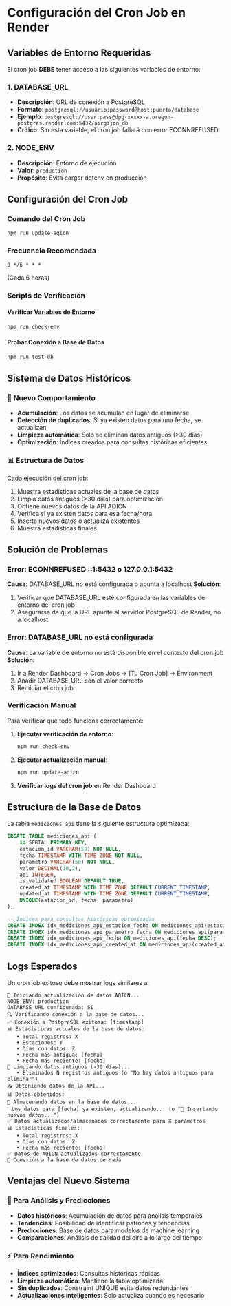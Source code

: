 # Configuración del Cron Job en Render

## Variables de Entorno Requeridas

El cron job **DEBE** tener acceso a las siguientes variables de entorno:

### 1. DATABASE_URL
- **Descripción**: URL de conexión a PostgreSQL
- **Formato**: `postgresql://usuario:password@host:puerto/database`
- **Ejemplo**: `postgresql://user:pass@dpg-xxxxx-a.oregon-postgres.render.com:5432/airgijon_db`
- **Crítico**: Sin esta variable, el cron job fallará con error ECONNREFUSED

### 2. NODE_ENV
- **Descripción**: Entorno de ejecución
- **Valor**: `production`
- **Propósito**: Evita cargar dotenv en producción

## Configuración del Cron Job

### Comando del Cron Job
```bash
npm run update-aqicn
```

### Frecuencia Recomendada
```
0 */6 * * *
```
(Cada 6 horas)

### Scripts de Verificación

#### Verificar Variables de Entorno
```bash
npm run check-env
```

#### Probar Conexión a Base de Datos
```bash
npm run test-db
```

## Sistema de Datos Históricos

### 🔄 **Nuevo Comportamiento**
- **Acumulación**: Los datos se acumulan en lugar de eliminarse
- **Detección de duplicados**: Si ya existen datos para una fecha, se actualizan
- **Limpieza automática**: Solo se eliminan datos antiguos (>30 días)
- **Optimización**: Índices creados para consultas históricas eficientes

### 📊 **Estructura de Datos**
Cada ejecución del cron job:
1. Muestra estadísticas actuales de la base de datos
2. Limpia datos antiguos (>30 días) para optimización
3. Obtiene nuevos datos de la API AQICN
4. Verifica si ya existen datos para esa fecha/hora
5. Inserta nuevos datos o actualiza existentes
6. Muestra estadísticas finales

## Solución de Problemas

### Error: ECONNREFUSED ::1:5432 o 127.0.0.1:5432
**Causa**: DATABASE_URL no está configurada o apunta a localhost
**Solución**: 
1. Verificar que DATABASE_URL esté configurada en las variables de entorno del cron job
2. Asegurarse de que la URL apunte al servidor PostgreSQL de Render, no a localhost

### Error: DATABASE_URL no está configurada
**Causa**: La variable de entorno no está disponible en el contexto del cron job
**Solución**:
1. Ir a Render Dashboard → Cron Jobs → [Tu Cron Job] → Environment
2. Añadir DATABASE_URL con el valor correcto
3. Reiniciar el cron job

### Verificación Manual
Para verificar que todo funciona correctamente:

1. **Ejecutar verificación de entorno**:
   ```bash
   npm run check-env
   ```

2. **Ejecutar actualización manual**:
   ```bash
   npm run update-aqicn
   ```

3. **Verificar logs del cron job** en Render Dashboard

## Estructura de la Base de Datos

La tabla `mediciones_api` tiene la siguiente estructura optimizada:
```sql
CREATE TABLE mediciones_api (
    id SERIAL PRIMARY KEY,
    estacion_id VARCHAR(50) NOT NULL,
    fecha TIMESTAMP WITH TIME ZONE NOT NULL,
    parametro VARCHAR(50) NOT NULL,
    valor DECIMAL(10,2),
    aqi INTEGER,
    is_validated BOOLEAN DEFAULT TRUE,
    created_at TIMESTAMP WITH TIME ZONE DEFAULT CURRENT_TIMESTAMP,
    updated_at TIMESTAMP WITH TIME ZONE DEFAULT CURRENT_TIMESTAMP,
    UNIQUE(estacion_id, fecha, parametro)
);

-- Índices para consultas históricas optimizadas
CREATE INDEX idx_mediciones_api_estacion_fecha ON mediciones_api(estacion_id, fecha DESC);
CREATE INDEX idx_mediciones_api_parametro_fecha ON mediciones_api(parametro, fecha DESC);
CREATE INDEX idx_mediciones_api_fecha ON mediciones_api(fecha DESC);
CREATE INDEX idx_mediciones_api_created_at ON mediciones_api(created_at);
```

## Logs Esperados

Un cron job exitoso debe mostrar logs similares a:
```
🚀 Iniciando actualización de datos AQICN...
NODE_ENV: production
DATABASE_URL configurada: Sí
🔍 Verificando conexión a la base de datos...
✅ Conexión a PostgreSQL exitosa: [timestamp]
📊 Estadísticas actuales de la base de datos:
   • Total registros: X
   • Estaciones: Y
   • Días con datos: Z
   • Fecha más antigua: [fecha]
   • Fecha más reciente: [fecha]
🧹 Limpiando datos antiguos (>30 días)...
   • Eliminados N registros antiguos (o "No hay datos antiguos para eliminar")
📥 Obteniendo datos de la API...
📊 Datos obtenidos:
💾 Almacenando datos en la base de datos...
ℹ️ Los datos para [fecha] ya existen, actualizando... (o "📝 Insertando nuevos datos...")
✅ Datos actualizados/almacenados correctamente para X parámetros
📊 Estadísticas finales:
   • Total registros: X
   • Días con datos: Z
   • Fecha más reciente: [fecha]
✅ Datos de AQICN actualizados correctamente
🔌 Conexión a la base de datos cerrada
```

## Ventajas del Nuevo Sistema

### 🎯 **Para Análisis y Predicciones**
- **Datos históricos**: Acumulación de datos para análisis temporales
- **Tendencias**: Posibilidad de identificar patrones y tendencias
- **Predicciones**: Base de datos para modelos de machine learning
- **Comparaciones**: Análisis de calidad del aire a lo largo del tiempo

### ⚡ **Para Rendimiento**
- **Índices optimizados**: Consultas históricas rápidas
- **Limpieza automática**: Mantiene la tabla optimizada
- **Sin duplicados**: Constraint UNIQUE evita datos redundantes
- **Actualizaciones inteligentes**: Solo actualiza cuando es necesario 